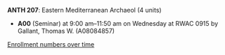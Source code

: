 **ANTH 207**: Eastern Mediterranean Archaeol (4 units)

- **A00** (Seminar) at 9:00 am–11:50 am on Wednesday at RWAC 0915 by Gallant, Thomas W. (A08084857)

[Enrollment numbers over time](./ANTH207.tsv)
